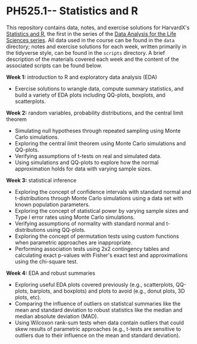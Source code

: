 # PH525.1-- Statistics and R

This repository contains data, notes, and exercise solutions for HarvardX's [Statistics and R](https://www.edx.org/course/statistics-and-r), the first in the series of the [Data Analysis for the Life Sciences series](https://www.edx.org/professional-certificate/harvardx-data-analysis-for-life-sciences).  All data used in the course can be found in the `data` directory; notes and exercise solutions for each week, written primarily in the tidyverse style, can be found in the `scripts` directory.  A brief description of the materials covered each week and the content of the associated scripts can be found below.  

**Week 1:** introduction to R and exploratory data analysis (EDA)

  * Exercise solutions to wrangle data, compute summary statistics, and build a variety of EDA plots including QQ-plots, boxplots, and scatterplots. 
  
**Week 2:** random variables, probability distributions, and the central limit theorem

  * Simulating null hypotheses through repeated sampling using Monte Carlo simulations.
  * Exploring the central limit theorem using Monte Carlo simulations and QQ-plots.  
  * Verifying assumptions of t-tests on real and simulated data.
  * Using simulations and QQ-plots to explore how the normal approximation holds for data with varying sample sizes.
  
**Week 3:** statistical inference

  * Exploring the concept of confidence intervals with standard normal and t-distributions through Monte Carlo simulations using a data set with known population parameters.
  * Exploring the concept of statistical power by varying sample sizes and Type I error rates using Monte Carlo simulations.  
  * Verifying assumptions of normality with standard normal and t-distributions using QQ-plots.
  * Exploring the concept of permutation tests using custom functions when parametric approaches are inappropriate.
  * Performing association tests using 2x2 contingency tables and calculating exact p-values with Fisher's exact test and approximations using the chi-square test.  
  
**Week 4:** EDA and robust summaries

  * Exploring useful EDA plots covered previously (e.g., scatterplots, QQ-plots, barplots, and boxplots) and plots to avoid (e.g., donut plots, 3D plots, etc).
  * Comparing the influence of outliers on statistcal summaries like the mean and standard deviation to robust statistics like the median and median absolute deviation (MAD).  
  * Using Wilcoxon rank-sum tests when data contain outliers that could skew results of parametric approaches (e.g., t-tests are sensitive to outliers due to their influence on the mean and standard deviation). 
